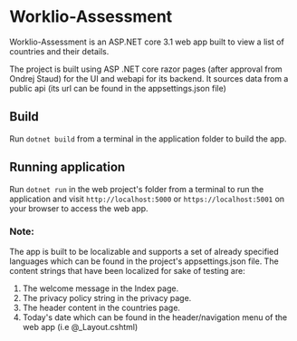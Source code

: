 # Worklio-Assessment

 Worklio-Assessment is an ASP.NET core 3.1 web app built to view a list of countries and their details.
 
The project is built using ASP .NET core razor pages (after approval from Ondrej Staud) for the UI and webapi for its backend.
It sources data from a public api (its url can be found in the appsettings.json file)

## Build

Run `dotnet build` from a terminal in the application folder to build the app.

## Running application

Run `dotnet run` in the web project's folder from a terminal to run the application and visit `http://localhost:5000` or `https://localhost:5001` on your browser to access the web app.

### Note:
The app is built to be localizable and supports a set of already specified languages which can be found in the project's appsettings.json file.
The content strings that have been localized for sake of testing are:
1. The welcome message in the Index page.
2. The privacy policy string in the privacy page.
3. The header content in the countries page.
4. Today's date which can be found in the header/navigation menu of the web app (i.e @_Layout.cshtml)

